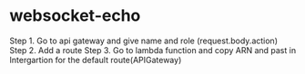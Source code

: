 # websocket-echo
Step 1. Go to api gateway and give name and role (request.body.action)
Step 2. Add a  route
Step 3. Go to lambda function and copy ARN and past in Intergartion for the default route(APIGateway)

  
